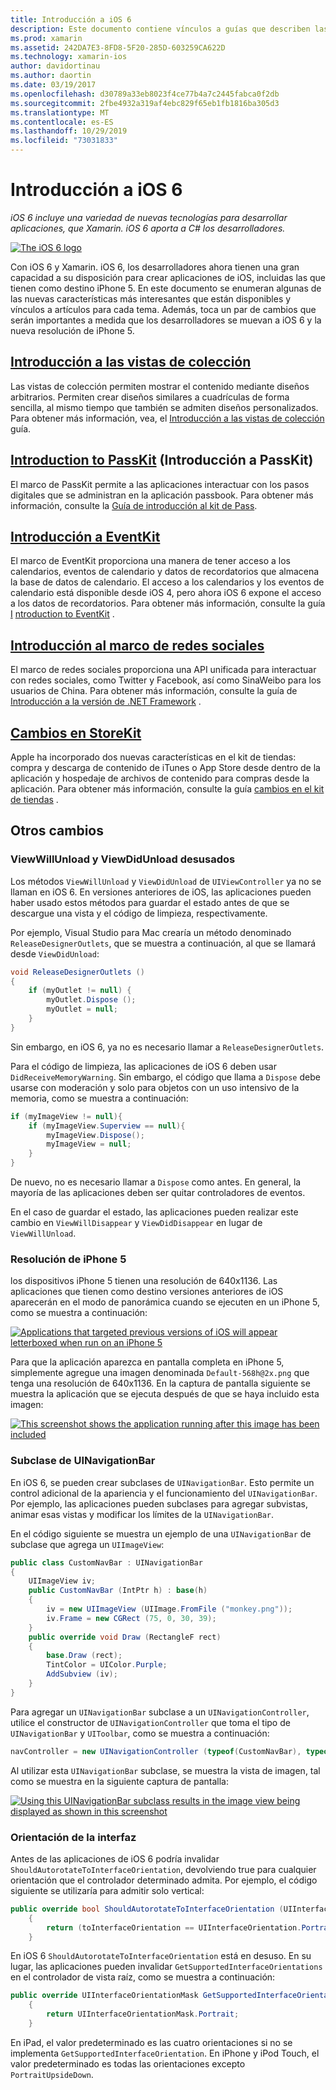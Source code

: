 ```yaml
---
title: Introducción a iOS 6
description: Este documento contiene vínculos a guías que describen las características introducidas en iOS 6. Se describen las vistas de colección, PassKit, el marco de redes sociales y los cambios en StoreKit.
ms.prod: xamarin
ms.assetid: 242DA7E3-8FD8-5F20-285D-603259CA622D
ms.technology: xamarin-ios
author: davidortinau
ms.author: daortin
ms.date: 03/19/2017
ms.openlocfilehash: d30789a33eb8023f4ce77b4a7c2445fabca0f2db
ms.sourcegitcommit: 2fbe4932a319af4ebc829f65eb1fb1816ba305d3
ms.translationtype: MT
ms.contentlocale: es-ES
ms.lasthandoff: 10/29/2019
ms.locfileid: "73031833"
---
```

# <a name="introduction-to-ios-6"></a>Introducción a iOS 6

_iOS 6 incluye una variedad de nuevas tecnologías para desarrollar aplicaciones, que Xamarin. iOS 6 aporta a C# los desarrolladores._

[![](images/ios6-large.jpg "The iOS 6 logo")](images/ios6-large.jpg#lightbox)

Con iOS 6 y Xamarin. iOS 6, los desarrolladores ahora tienen una gran capacidad a su disposición para crear aplicaciones de iOS, incluidas las que tienen como destino iPhone 5.
En este documento se enumeran algunas de las nuevas características más interesantes que están disponibles y vínculos a artículos para cada tema. Además, toca un par de cambios que serán importantes a medida que los desarrolladores se muevan a iOS 6 y la nueva resolución de iPhone 5.

## <a name="introduction-to-collection-viewsiosuser-interfacecontrolsuicollectionviewmd"></a>[Introducción a las vistas de colección](~/ios/user-interface/controls/uicollectionview.md)

Las vistas de colección permiten mostrar el contenido mediante diseños arbitrarios. Permiten crear diseños similares a cuadrículas de forma sencilla, al mismo tiempo que también se admiten diseños personalizados. Para obtener más información, vea, el [Introducción a las vistas de colección](~/ios/user-interface/controls/uicollectionview.md) [](~/ios/user-interface/controls/uicollectionview.md)guía.

## <a name="introduction-to-passkitiosplatformpasskitmd"></a>[Introduction to PassKit](~/ios/platform/passkit.md) (Introducción a PassKit)

El marco de PassKit permite a las aplicaciones interactuar con los pasos digitales que se administran en la aplicación passbook. Para obtener más información, consulte la [Guía de introducción al kit de Pass](~/ios/platform/passkit.md).

## <a name="introduction-to-eventkitiosplatformeventkitmd"></a>[Introducción a EventKit](~/ios/platform/eventkit.md)

El marco de EventKit proporciona una manera de tener acceso a los calendarios, eventos de calendario y datos de recordatorios que almacena la base de datos de calendario. El acceso a los calendarios y los eventos de calendario está disponible desde iOS 4, pero ahora iOS 6 expone el acceso a los datos de recordatorios. Para obtener más información, consulte la guía [I](~/ios/platform/eventkit.md) [ntroduction to EventKit](~/ios/platform/eventkit.md) .

## <a name="introduction-to-the-social-frameworkiosplatformsocial-frameworkmd"></a>[Introducción al marco de redes sociales](~/ios/platform/social-framework.md)

El marco de redes sociales proporciona una API unificada para interactuar con redes sociales, como Twitter y Facebook, así como SinaWeibo para los usuarios de China. Para obtener más información, consulte la guía de [Introducción a la versión de .NET Framework](~/ios/platform/social-framework.md) .

## <a name="changes-to-storekitchanges-to-storekitmd"></a>[Cambios en StoreKit](changes-to-storekit.md)

Apple ha incorporado dos nuevas características en el kit de tiendas: compra y descarga de contenido de iTunes o App Store desde dentro de la aplicación y hospedaje de archivos de contenido para compras desde la aplicación. Para obtener más información, consulte la guía [cambios en el kit de tiendas](changes-to-storekit.md) .

## <a name="other-changes"></a>Otros cambios

### <a name="viewwillunload-and-viewdidunload-deprecated"></a>ViewWillUnload y ViewDidUnload desusados

Los métodos `ViewWillUnload` y `ViewDidUnload` de `UIViewController` ya no se llaman en iOS 6. En versiones anteriores de iOS, las aplicaciones pueden haber usado estos métodos para guardar el estado antes de que se descargue una vista y el código de limpieza, respectivamente.

Por ejemplo, Visual Studio para Mac crearía un método denominado `ReleaseDesignerOutlets`, que se muestra a continuación, al que se llamará desde `ViewDidUnload`:

```csharp
void ReleaseDesignerOutlets ()
{
    if (myOutlet != null) {
        myOutlet.Dispose ();
        myOutlet = null;
    }
}
```

Sin embargo, en iOS 6, ya no es necesario llamar a `ReleaseDesignerOutlets`.   

Para el código de limpieza, las aplicaciones de iOS 6 deben usar `DidReceiveMemoryWarning`. Sin embargo, el código que llama a `Dispose` debe usarse con moderación y solo para objetos con un uso intensivo de la memoria, como se muestra a continuación:

```csharp
if (myImageView != null){
    if (myImageView.Superview == null){
        myImageView.Dispose();
        myImageView = null;
    }
}
```

De nuevo, no es necesario llamar a `Dispose` como antes. En general, la mayoría de las aplicaciones deben ser quitar controladores de eventos.

En el caso de guardar el estado, las aplicaciones pueden realizar este cambio en `ViewWillDisappear` y `ViewDidDisappear` en lugar de `ViewWillUnload`.

### <a name="iphone-5-resolution"></a>Resolución de iPhone 5

los dispositivos iPhone 5 tienen una resolución de 640x1136. Las aplicaciones que tienen como destino versiones anteriores de iOS aparecerán en el modo de panorámica cuando se ejecuten en un iPhone 5, como se muestra a continuación:

 [![](images/01-letterboxed.png "Applications that targeted previous versions of iOS will appear letterboxed when run on an iPhone 5")](images/01-letterboxed.png#lightbox)

Para que la aplicación aparezca en pantalla completa en iPhone 5, simplemente agregue una imagen denominada `Default-568h@2x.png` que tenga una resolución de 640x1136. En la captura de pantalla siguiente se muestra la aplicación que se ejecuta después de que se haya incluido esta imagen:

 [![](images/02-fullscreen.png "This screenshot shows the application running after this image has been included")](images/02-fullscreen.png#lightbox)

### <a name="subclassing-uinavigationbar"></a>Subclase de UINavigationBar

En iOS 6, se pueden crear subclases de `UINavigationBar`. Esto permite un control adicional de la apariencia y el funcionamiento del `UINavigationBar`. Por ejemplo, las aplicaciones pueden subclases para agregar subvistas, animar esas vistas y modificar los límites de la `UINavigationBar`.

En el código siguiente se muestra un ejemplo de una `UINavigationBar` de subclase que agrega un `UIImageView`:

```csharp
public class CustomNavBar : UINavigationBar
{
    UIImageView iv;
    public CustomNavBar (IntPtr h) : base(h)
    {
        iv = new UIImageView (UIImage.FromFile ("monkey.png"));
        iv.Frame = new CGRect (75, 0, 30, 39);
    }
    public override void Draw (RectangleF rect)
    {
        base.Draw (rect);
        TintColor = UIColor.Purple;
        AddSubview (iv);
    }
}
```

Para agregar un `UINavigationBar` subclase a un `UINavigationController`, utilice el constructor de `UINavigationController` que toma el tipo de `UINavigationBar` y `UIToolbar`, como se muestra a continuación:

```csharp
navController = new UINavigationController (typeof(CustomNavBar), typeof(UIToolbar));
```

Al utilizar esta `UINavigationBar` subclase, se muestra la vista de imagen, tal como se muestra en la siguiente captura de pantalla:

 [![](images/03-navbar.png "Using this UINavigationBar subclass results in the image view being displayed as shown in this screenshot")](images/03-navbar.png#lightbox)

### <a name="interface-orientation"></a>Orientación de la interfaz

Antes de las aplicaciones de iOS 6 podría invalidar `ShouldAutorotateToInterfaceOrientation`, devolviendo true para cualquier orientación que el controlador determinado admita. Por ejemplo, el código siguiente se utilizaría para admitir solo vertical:

```csharp
public override bool ShouldAutorotateToInterfaceOrientation (UIInterfaceOrientation toInterfaceOrientation)
    {
        return (toInterfaceOrientation == UIInterfaceOrientation.Portrait);
    }
```

En iOS 6 `ShouldAutorotateToInterfaceOrientation` está en desuso.
En su lugar, las aplicaciones pueden invalidar `GetSupportedInterfaceOrientations` en el controlador de vista raíz, como se muestra a continuación:

```csharp
public override UIInterfaceOrientationMask GetSupportedInterfaceOrientations ()
    {
        return UIInterfaceOrientationMask.Portrait;
    }
```

En iPad, el valor predeterminado es las cuatro orientaciones si no se implementa `GetSupportedInterfaceOrientation`. En iPhone y iPod Touch, el valor predeterminado es todas las orientaciones excepto `PortraitUpsideDown`.
